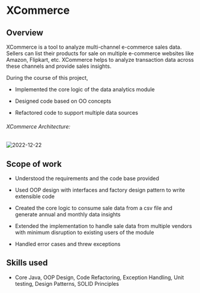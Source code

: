 # XCommerce
## Overview

XCommerce is a tool to analyze multi-channel e-commerce sales data. Sellers can list their products for sale on multiple e-commerce websites like Amazon, Flipkart, etc. XCommerce helps to analyze transaction data across these channels and provide sales insights.

During the course of this project,

- Implemented the core logic of the data analytics module
* Designed code based on OO concepts
+ Refactored code to support multiple data sources




###### XCommerce Architecture:

![2022-12-22](https://user-images.githubusercontent.com/55679683/209069137-2ca3f6fd-340e-4321-9dc1-4a0f73c5b998.png)

## Scope of work

- Understood the requirements and the code base provided
* Used OOP design with interfaces and factory design pattern to write extensible code
+ Created the core logic to consume sale data from a csv file and generate annual and monthly data insights
- Extended the implementation to handle sale data from multiple vendors with minimum disruption to existing users of the module
* Handled error cases and threw exceptions

## Skills used
- Core Java, OOP Design, Code Refactoring, Exception Handling, Unit testing, Design Patterns, SOLID Principles
